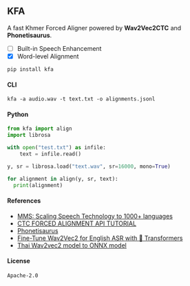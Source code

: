 ## KFA

A fast Khmer Forced Aligner powered by **Wav2Vec2CTC** and **Phonetisaurus**.

- [ ] Built-in Speech Enhancement
- [x] Word-level Alignment

```shell
pip install kfa
```

#### CLI

```shell
kfa -a audio.wav -t text.txt -o alignments.jsonl
```

#### Python

```python
from kfa import align
import librosa

with open("test.txt") as infile:
    text = infile.read()

y, sr = librosa.load("text.wav", sr=16000, mono=True)

for alignment in align(y, sr, text):
  print(alignment)
```

#### References

- [MMS: Scaling Speech Technology to 1000+ languages](https://github.com/facebookresearch/fairseq/tree/main/examples/mms)
- [CTC FORCED ALIGNMENT API TUTORIAL](https://pytorch.org/audio/main/tutorials/ctc_forced_alignment_api_tutorial.html)
- [Phonetisaurus](https://github.com/AdolfVonKleist/Phonetisaurus)
- [Fine-Tune Wav2Vec2 for English ASR with 🤗 Transformers](https://huggingface.co/blog/fine-tune-wav2vec2-english)
- [Thai Wav2vec2 model to ONNX model](https://pythainlp.github.io/tutorials/notebooks/thai_wav2vec2_onnx.html)


#### License

`Apache-2.0`
